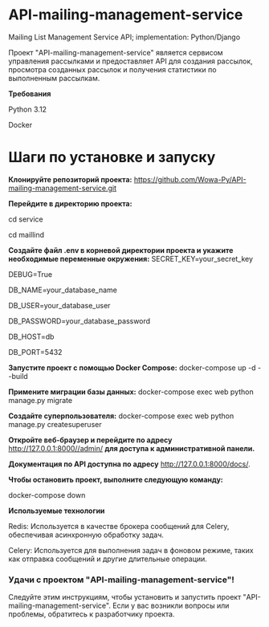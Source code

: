 # API-mailing-management-service
Mailing List Management Service API; implementation: Python/Django

Проект "API-mailing-management-service" является сервисом управления рассылками и предоставляет API для создания рассылок, просмотра созданных рассылок и получения статистики по выполненным рассылкам.

**Требования**

Python 3.12

Docker 

# Шаги по установке и запуску


**Клонируйте репозиторий проекта:**
https://github.com/Wowa-Py/API-mailing-management-service.git

**Перейдите в директорию проекта:**

cd service

cd maillind

**Создайте файл .env в корневой директории проекта и укажите необходимые переменные окружения:**
SECRET_KEY=your_secret_key

DEBUG=True

DB_NAME=your_database_name

DB_USER=your_database_user

DB_PASSWORD=your_database_password

DB_HOST=db

DB_PORT=5432

**Запустите проект с помощью Docker Compose:**
docker-compose up -d --build

**Примените миграции базы данных:**
docker-compose exec web python manage.py migrate

**Создайте суперпользователя:**
docker-compose exec web python manage.py createsuperuser

**Откройте веб-браузер и перейдите по адресу** http://127.0.0.1:8000//admin/ **для доступа к административной панели.**

**Документация по API доступна по адресу** http://127.0.0.1:8000/docs/.

**Чтобы остановить проект, выполните следующую команду:**

docker-compose down

**Используемые технологии**

Redis: Используется в качестве брокера сообщений для Celery, обеспечивая асинхронную обработку задач.

Celery: Используется для выполнения задач в фоновом режиме, таких как отправка сообщений и другие длительные операции.


### Удачи с проектом "API-mailing-management-service"!

Следуйте этим инструкциям, чтобы установить и запустить проект "API-mailing-management-service". Если у вас возникли вопросы или проблемы, обратитесь к разработчику проекта.
